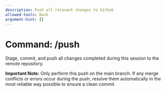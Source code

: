 ```yaml
---
description: Push all relevant changes to Github
allowed-tools: Bash
argument-hint: []
---
```


# Command: /push

Stage, commit, and push all changes completed during this session to the remote repository.

**Important Note:** Only perform this push on the main branch. If any merge conflicts or errors occur during the push, resolve them automatically in the most reliable way possible to ensure a clean commit.